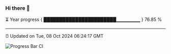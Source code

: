 ### Hi there 👋

⏳ Year progress { ███████████████████████▁▁▁▁▁▁▁ } 76.85 %

---

⏰ Updated on Tue, 08 Oct 2024 06:24:17 GMT

![Progress Bar CI](https://github.com/liununu/liununu/workflows/Progress%20Bar%20CI/badge.svg)
